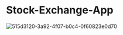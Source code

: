 # Stock-Exchange-App
![515d3120-3a92-4f07-b0c4-0f60823e0d70](https://user-images.githubusercontent.com/92800666/227718059-00b4d4a8-d075-4752-a747-2b95506c3965.jpg)
